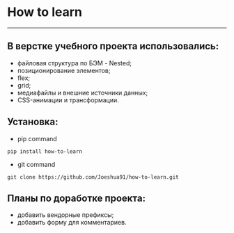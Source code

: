 # How to learn
------
## В верстке учебного проекта использовались: 
* файловая структура по БЭМ - Nested; 
* позиционирование элементов; 
* flex; 
* grid; 
* медиафайлы и внешние источники данных; 
* CSS-анимации и трансформации. 
 
## Установка: 
* pip command 
```
pip install how-to-learn
``` 
 
* git command 
``` 
git clone https://github.com/Joeshua91/how-to-learn.git 
``` 
 
## Планы по доработке проекта: 
* добавить вендорные префиксы; 
* добавить форму для комментариев.
